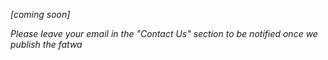 _[coming soon]_

_Please leave your email in the "Contact Us" section to be notified once we publish the fatwa_

